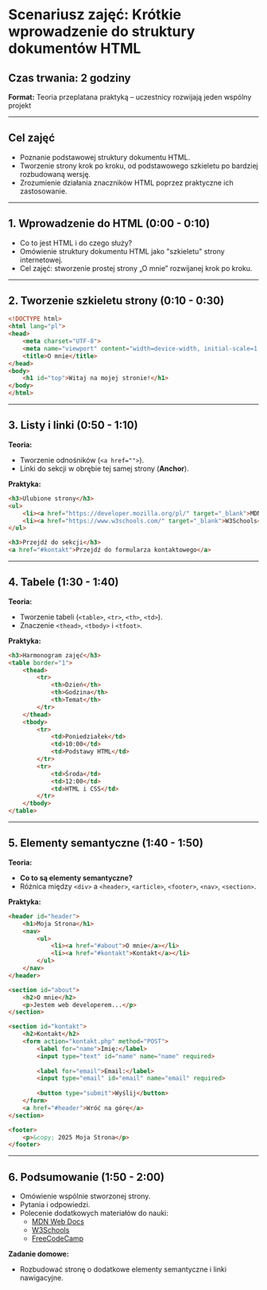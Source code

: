 # Scenariusz zajęć: Krótkie wprowadzenie do struktury dokumentów HTML

## Czas trwania: 2 godziny
**Format:** Teoria przeplatana praktyką – uczestnicy rozwijają jeden wspólny projekt

---

## Cel zajęć
- Poznanie podstawowej struktury dokumentu HTML.
- Tworzenie strony krok po kroku, od podstawowego szkieletu po bardziej rozbudowaną wersję.
- Zrozumienie działania znaczników HTML poprzez praktyczne ich zastosowanie.

---

## 1. Wprowadzenie do HTML (0:00 - 0:10)
- Co to jest HTML i do czego służy?
- Omówienie struktury dokumentu HTML jako "szkieletu" strony internetowej.
- Cel zajęć: stworzenie prostej strony „O mnie” rozwijanej krok po kroku.

---

## 2. Tworzenie szkieletu strony (0:10 - 0:30)
```html
<!DOCTYPE html>
<html lang="pl">
<head>
    <meta charset="UTF-8">
    <meta name="viewport" content="width=device-width, initial-scale=1.0">
    <title>O mnie</title>
</head>
<body>
    <h1 id="top">Witaj na mojej stronie!</h1>
</body>
</html>
```

---

## 3. Listy i linki (0:50 - 1:10)
**Teoria:**
- Tworzenie odnośników (`<a href="">`).
- Linki do sekcji w obrębie tej samej strony (**Anchor**).

**Praktyka:**
```html
<h3>Ulubione strony</h3>
<ul>
    <li><a href="https://developer.mozilla.org/pl/" target="_blank">MDN Web Docs</a></li>
    <li><a href="https://www.w3schools.com/" target="_blank">W3Schools</a></li>
</ul>

<h3>Przejdź do sekcji</h3>
<a href="#kontakt">Przejdź do formularza kontaktowego</a>
```

---

## 4. Tabele (1:30 - 1:40)
**Teoria:**
- Tworzenie tabeli (`<table>`, `<tr>`, `<th>`, `<td>`).
- Znaczenie `<thead>`, `<tbody>` i `<tfoot>`.

**Praktyka:**
```html
<h3>Harmonogram zajęć</h3>
<table border="1">
    <thead>
        <tr>
            <th>Dzień</th>
            <th>Godzina</th>
            <th>Temat</th>
        </tr>
    </thead>
    <tbody>
        <tr>
            <td>Poniedziałek</td>
            <td>10:00</td>
            <td>Podstawy HTML</td>
        </tr>
        <tr>
            <td>Środa</td>
            <td>12:00</td>
            <td>HTML i CSS</td>
        </tr>
    </tbody>
</table>
```

---

## 5. Elementy semantyczne (1:40 - 1:50)
**Teoria:**
- **Co to są elementy semantyczne?**
- Różnica między `<div>` a `<header>`, `<article>`, `<footer>`, `<nav>`, `<section>`.

**Praktyka:**
```html
<header id="header">
    <h1>Moja Strona</h1>
    <nav>
        <ul>
            <li><a href="#about">O mnie</a></li>
            <li><a href="#kontakt">Kontakt</a></li>
        </ul>
    </nav>
</header>

<section id="about">
    <h2>O mnie</h2>
    <p>Jestem web developerem...</p>
</section>

<section id="kontakt">
    <h2>Kontakt</h2>
    <form action="kontakt.php" method="POST">
        <label for="name">Imię:</label>
        <input type="text" id="name" name="name" required>
        
        <label for="email">Email:</label>
        <input type="email" id="email" name="email" required>
        
        <button type="submit">Wyślij</button>
    </form>
    <a href="#header">Wróć na górę</a>
</section>

<footer>
    <p>&copy; 2025 Moja Strona</p>
</footer>
```

---

## 6. Podsumowanie (1:50 - 2:00)
- Omówienie wspólnie stworzonej strony.
- Pytania i odpowiedzi.
- Polecenie dodatkowych materiałów do nauki:
  - [MDN Web Docs](https://developer.mozilla.org/pl/docs/Web/HTML)
  - [W3Schools](https://www.w3schools.com/html/)
  - [FreeCodeCamp](https://www.freecodecamp.org/)

**Zadanie domowe:**
- Rozbudować stronę o dodatkowe elementy semantyczne i linki nawigacyjne.  
